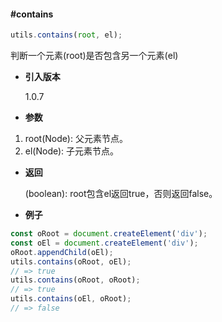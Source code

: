 #### #contains

```javascript
utils.contains(root, el);
```

判断一个元素(root)是否包含另一个元素(el)

- **引入版本**

    1.0.7

- **参数**

1. root(Node): 父元素节点。
2. el(Node): 子元素节点。

- **返回**

    (boolean): root包含el返回true，否则返回false。

- **例子**

```javascript
const oRoot = document.createElement('div');
const oEl = document.createElement('div');
oRoot.appendChild(oEl);
utils.contains(oRoot, oEl);
// => true
utils.contains(oRoot, oRoot);
// => true
utils.contains(oEl, oRoot);
// => false
```
